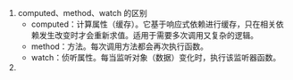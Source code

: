 1. computed、method、watch 的区别  
   - computed：计算属性（缓存）。它基于响应式依赖进行缓存，只在相关依赖发生改变时才会重新求值。适用于需要多次调用又复杂的逻辑。  
   - method：方法。每次调用方法都会再次执行函数。
   - watch：侦听属性。每当监听对象（数据）变化时，执行该监听器函数。
2. 

